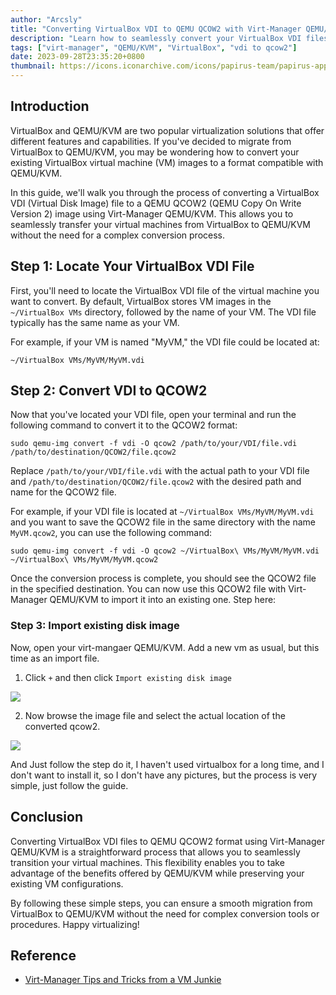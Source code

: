 ```yaml
---
author: "Arcsly"
title: "Converting VirtualBox VDI to QEMU QCOW2 with Virt-Manager QEMU/KVM"
description: "Learn how to seamlessly convert your VirtualBox VDI files into QEMU QCOW2 format using Virt-Manager QEMU/KVM for efficient virtual machine migration."
tags: ["virt-manager", "QEMU/KVM", "VirtualBox", "vdi to qcow2"]
date: 2023-09-28T23:35:20+0800
thumbnail: https://icons.iconarchive.com/icons/papirus-team/papirus-apps/512/virt-manager-icon.png
---
```


## Introduction

VirtualBox and QEMU/KVM are two popular virtualization solutions that offer different features and capabilities. If you've decided to migrate from VirtualBox to QEMU/KVM, you may be wondering how to convert your existing VirtualBox virtual machine (VM) images to a format compatible with QEMU/KVM.

In this guide, we'll walk you through the process of converting a VirtualBox VDI (Virtual Disk Image) file to a QEMU QCOW2 (QEMU Copy On Write Version 2) image using Virt-Manager QEMU/KVM. This allows you to seamlessly transfer your virtual machines from VirtualBox to QEMU/KVM without the need for a complex conversion process.

## Step 1: Locate Your VirtualBox VDI File

First, you'll need to locate the VirtualBox VDI file of the virtual machine you want to convert. By default, VirtualBox stores VM images in the `~/VirtualBox VMs` directory, followed by the name of your VM. The VDI file typically has the same name as your VM.

For example, if your VM is named "MyVM," the VDI file could be located at:

```plain
~/VirtualBox VMs/MyVM/MyVM.vdi
```

## Step 2: Convert VDI to QCOW2

Now that you've located your VDI file, open your terminal and run the following command to convert it to the QCOW2 format:

```shell
sudo qemu-img convert -f vdi -O qcow2 /path/to/your/VDI/file.vdi /path/to/destination/QCOW2/file.qcow2
```

Replace `/path/to/your/VDI/file.vdi` with the actual path to your VDI file and `/path/to/destination/QCOW2/file.qcow2` with the desired path and name for the QCOW2 file. 

For example, if your VDI file is located at `~/VirtualBox VMs/MyVM/MyVM.vdi` and you want to save the QCOW2 file in the same directory with the name `MyVM.qcow2`, you can use the following command:

```shell
sudo qemu-img convert -f vdi -O qcow2 ~/VirtualBox\ VMs/MyVM/MyVM.vdi ~/VirtualBox\ VMs/MyVM/MyVM.qcow2
```

Once the conversion process is complete, you should see the QCOW2 file in the specified destination. You can now use this QCOW2 file with Virt-Manager QEMU/KVM to import it into an existing one. Step here:

### Step 3: Import existing disk image

Now, open your virt-mangaer QEMU/KVM. Add a new vm as usual, but this time as an import file.

1. Click `+` and then click `Import existing disk image`

![](/blog/linux/linux-tools/virt-manager/virt-manager-convert-vdi-to-qcow2/1.png)

2. Now browse the image file and select the actual location of the converted qcow2.

![](/blog/linux/linux-tools/virt-manager/virt-manager-convert-vdi-to-qcow2/2.png)

And Just follow the step do it, I haven't used virtualbox for a long time, and I don't want to install it, so I don't have any pictures, but the process is very simple, just follow the guide.

## Conclusion

Converting VirtualBox VDI files to QEMU QCOW2 format using Virt-Manager QEMU/KVM is a straightforward process that allows you to seamlessly transition your virtual machines. This flexibility enables you to take advantage of the benefits offered by QEMU/KVM while preserving your existing VM configurations.

By following these simple steps, you can ensure a smooth migration from VirtualBox to QEMU/KVM without the need for complex conversion tools or procedures. Happy virtualizing!


## Reference

- [Virt-Manager Tips and Tricks from a VM Junkie](https://onion.tube/watch?v=9FBhcOnCxM8)